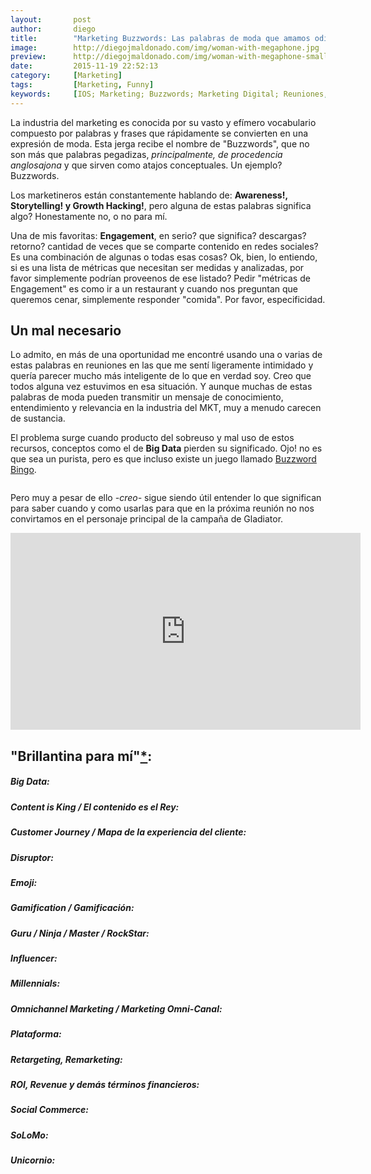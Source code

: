 ```yaml
---
layout:       post
author:       diego
title:        "Marketing Buzzwords: Las palabras de moda que amamos odiar"
image:        http://diegojmaldonado.com/img/woman-with-megaphone.jpg
preview:      http://diegojmaldonado.com/img/woman-with-megaphone-small.jpg
date:         2015-11-19 22:52:13
category:     [Marketing]
tags:         [Marketing, Funny]
keywords:     [IOS; Marketing; Buzzwords; Marketing Digital; Reuniones, Meetings, Mercadotecnia; Publicidad; Agencia; Chiste; Autocrítica en la Agencia]
---
```


La industria del marketing es conocida por su vasto y efímero vocabulario compuesto por palabras y frases que rápidamente se convierten en una expresión de moda. Esta jerga recibe el nombre de "Buzzwords", que no son más que palabras pegadizas, *principalmente, de procedencia anglosajona* y que sirven como atajos conceptuales. Un ejemplo? Buzzwords.

Los marketineros están constantemente hablando de: **Awareness!, Storytelling! y Growth Hacking!**, pero alguna de estas palabras significa algo? Honestamente no, o no para mí.

Una de mis favoritas: **Engagement**, en serio? que significa? descargas? retorno? cantidad de veces que se comparte contenido en redes sociales? Es una combinación de algunas o todas esas cosas? Ok, bien, lo entiendo, si es una lista de métricas que necesitan ser medidas y analizadas, por favor simplemente podrían proveenos de ese listado? Pedir "métricas de Engagement" es como ir a un restaurant y cuando nos preguntan que queremos cenar, simplemente responder "comida". Por favor, especificidad.

## Un mal necesario
Lo admito, en más de una oportunidad me encontré usando una o varias de estas palabras en reuniones en las que me sentí ligeramente intimidado y quería parecer mucho más inteligente de lo que en verdad soy. Creo que todos alguna vez estuvimos en esa situación. Y aunque muchas de estas palabras de moda pueden transmitir un mensaje de conocimiento, entendimiento y relevancia en la industria del MKT, muy a menudo carecen de sustancia.

El problema surge cuando producto del sobreuso y mal uso de estos recursos, conceptos como el de **Big Data** pierden su significado. Ojo! no es que sea un purista, pero es que incluso existe un juego llamado [Buzzword Bingo][1].

<div class="screen-at-85">
<img src="http://diegojmaldonado.com/img/dilbert_buzzword_bingo.jpg" alt="">
</div>

Pero muy a pesar de ello *-creo-* sigue siendo útil entender lo que significan para saber cuando y como usarlas para que en la próxima reunión no nos convirtamos en el personaje principal de la campaña de Gladiator.

<div class="video-wrapper">
  <iframe width="560" height="315" src="https://www.youtube.com/watch_popup?v=yUZXDdVAUHc" frameborder="0" allowfullscreen></iframe>
</div>

## "Brillantina para mí"[*][2]:



##### Big Data:


##### Content is King / El contenido es el Rey:


##### Customer Journey / Mapa de la experiencia del cliente:


##### Disruptor:


##### Emoji:


##### Gamification / Gamificación:


##### Guru / Ninja / Master / RockStar:


##### Influencer:


##### Millennials:


##### Omnichannel Marketing / Marketing Omni-Canal:


##### Plataforma:


##### Retargeting, Remarketing:


##### ROI, Revenue y demás términos financieros:


##### Social Commerce:


##### SoLoMo:


##### Unicornio:



[1]: http://www.bullshitbingo.net/cards/buzzword/
[2]: https://www.youtube.com/watch?v=9WictR6WJt8
